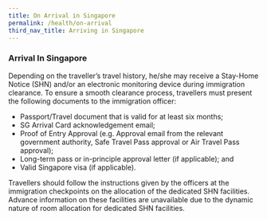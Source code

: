 ```yaml
---
title: On Arrival in Singapore
permalink: /health/on-arrival
third_nav_title: Arriving in Singapore
---
```


### Arrival In Singapore

Depending on the traveller’s travel history, he/she may receive a Stay-Home Notice (SHN) and/or an electronic monitoring device during immigration clearance. To ensure a smooth clearance process, travellers must present the following documents to the immigration officer:

- Passport/Travel document that is valid for at least six months;
- SG Arrival Card acknowledgement email;
- Proof of Entry Approval (e.g. Approval email from the relevant government authority, Safe Travel Pass approval or Air Travel Pass approval);
- Long-term pass or in-principle approval letter (if applicable); and
- Valid Singapore visa (if applicable).

Travellers should follow the instructions given by the officers at the immigration checkpoints on the allocation of the dedicated SHN facilities. Advance information on these facilities are unavailable due to the dynamic nature of room allocation for dedicated SHN facilities.


